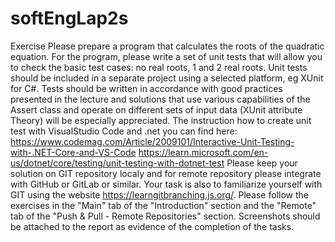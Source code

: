 # softEngLap2s
Exercise
Please prepare a program that calculates the roots of the quadratic equation. For the program, please write a set of unit tests that will allow you to check the basic test cases: no real roots, 1 and 2 real roots. Unit tests should be included in a separate project using a selected platform, eg XUnit for C#. Tests should be written in accordance with good practices presented in the lecture and solutions that use various capabilities of the Assert class and operate on different sets of input data (XUnit attribute Theory) will be especially appreciated.
The instruction how to create unit test with VisualStudio Code and .net you can find here:
https://www.codemag.com/Article/2009101/Interactive-Unit-Testing-with-.NET-Core-and-VS-Code
https://learn.microsoft.com/en-us/dotnet/core/testing/unit-testing-with-dotnet-test
Please keep your solution on GIT repository localy and for remote repository please integrate with GitHub or GitLab or similar. Your task is also to familiarize yourself with GIT using the website https://learngitbranching.js.org/. Please follow the exercises in the "Main" tab of the "Introduction" section and the "Remote" tab of the "Push & Pull - Remote Repositories" section. Screenshots should be attached to the report as evidence of the completion of the tasks.
